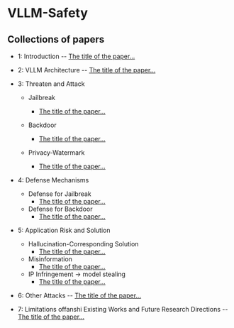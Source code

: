 # VLLM-Safety


## Collections of papers
- 1: Introduction
     -- [The title of the paper...](https://arxiv.org/abs/2403.17336)
- 2: VLLM Architecture
     -- [The title of the paper...](https://arxiv.org/abs/2403.17336)
- 3: Threaten and Attack
     - Jailbreak
        - [The title of the paper...](https://arxiv.org/abs/2403.17336)
       
     - Backdoor
        - [The title of the paper...](https://arxiv.org/abs/2403.17336)
     - Privacy-Watermark
        - [The title of the paper...](https://arxiv.org/abs/2403.17336)
- 4: Defense Mechanisms
     - Defense for Jailbreak
       - [The title of the paper...](https://arxiv.org/abs/2403.17336)
     - Defense for Backdoor
       - [The title of the paper...](https://arxiv.org/abs/2403.17336)
- 5: Application Risk and Solution
     - Hallucination-Corresponding Solution
       - [The title of the paper...](https://arxiv.org/abs/2403.17336)
     - Misinformation
       - [The title of the paper...](https://arxiv.org/abs/2403.17336)
     - IP Infringement -> model stealing
       - [The title of the paper...](https://arxiv.org/abs/2403.17336)
- 6: Other Attacks
    -- [The title of the paper...](https://arxiv.org/abs/2403.17336)

- 7: Limitations offanshi Existing Works and Future Research Directions
    -- [The title of the paper...](https://arxiv.org/abs/2403.17336)
       
